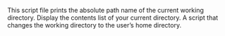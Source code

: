 This script file prints the absolute path name of the current working directory.
Display the contents list of your current directory.
A script that changes the working directory to the user’s home directory.
